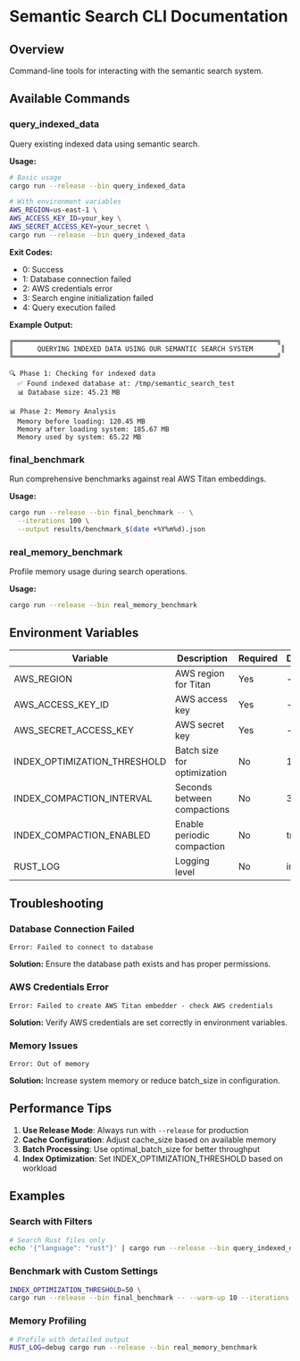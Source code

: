 # Semantic Search CLI Documentation

## Overview
Command-line tools for interacting with the semantic search system.

## Available Commands

### query_indexed_data
Query existing indexed data using semantic search.

**Usage:**
```bash
# Basic usage
cargo run --release --bin query_indexed_data

# With environment variables
AWS_REGION=us-east-1 \
AWS_ACCESS_KEY_ID=your_key \
AWS_SECRET_ACCESS_KEY=your_secret \
cargo run --release --bin query_indexed_data
```

**Exit Codes:**
- 0: Success
- 1: Database connection failed
- 2: AWS credentials error
- 3: Search engine initialization failed
- 4: Query execution failed

**Example Output:**
```
╔══════════════════════════════════════════════════════════════════╗
║      QUERYING INDEXED DATA USING OUR SEMANTIC SEARCH SYSTEM       ║
╚══════════════════════════════════════════════════════════════════╝

🔍 Phase 1: Checking for indexed data
  ✅ Found indexed database at: /tmp/semantic_search_test
  📊 Database size: 45.23 MB
  
📊 Phase 2: Memory Analysis
  Memory before loading: 120.45 MB
  Memory after loading system: 185.67 MB
  Memory used by system: 65.22 MB
```

### final_benchmark
Run comprehensive benchmarks against real AWS Titan embeddings.

**Usage:**
```bash
cargo run --release --bin final_benchmark -- \
  --iterations 100 \
  --output results/benchmark_$(date +%Y%m%d).json
```

### real_memory_benchmark
Profile memory usage during search operations.

**Usage:**
```bash
cargo run --release --bin real_memory_benchmark
```

## Environment Variables

| Variable | Description | Required | Default |
|----------|-------------|----------|---------|
| AWS_REGION | AWS region for Titan | Yes | - |
| AWS_ACCESS_KEY_ID | AWS access key | Yes | - |
| AWS_SECRET_ACCESS_KEY | AWS secret key | Yes | - |
| INDEX_OPTIMIZATION_THRESHOLD | Batch size for optimization | No | 100 |
| INDEX_COMPACTION_INTERVAL | Seconds between compactions | No | 3600 |
| INDEX_COMPACTION_ENABLED | Enable periodic compaction | No | true |
| RUST_LOG | Logging level | No | info |

## Troubleshooting

### Database Connection Failed
```
Error: Failed to connect to database
```
**Solution:** Ensure the database path exists and has proper permissions.

### AWS Credentials Error
```
Error: Failed to create AWS Titan embedder - check AWS credentials
```
**Solution:** Verify AWS credentials are set correctly in environment variables.

### Memory Issues
```
Error: Out of memory
```
**Solution:** Increase system memory or reduce batch_size in configuration.

## Performance Tips

1. **Use Release Mode**: Always run with `--release` for production
2. **Cache Configuration**: Adjust cache_size based on available memory
3. **Batch Processing**: Use optimal_batch_size for better throughput
4. **Index Optimization**: Set INDEX_OPTIMIZATION_THRESHOLD based on workload

## Examples

### Search with Filters
```bash
# Search Rust files only
echo '{"language": "rust"}' | cargo run --release --bin query_indexed_data --filters
```

### Benchmark with Custom Settings
```bash
INDEX_OPTIMIZATION_THRESHOLD=50 \
cargo run --release --bin final_benchmark -- --warm-up 10 --iterations 1000
```

### Memory Profiling
```bash
# Profile with detailed output
RUST_LOG=debug cargo run --release --bin real_memory_benchmark
```
